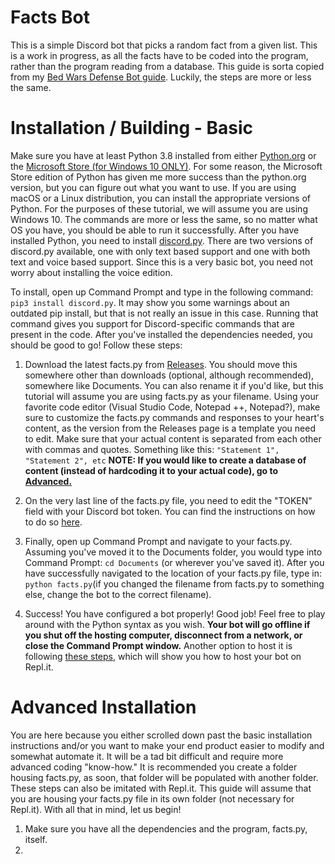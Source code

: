 
# Facts Bot
This is a simple Discord bot that picks a random fact from a given list. This is a work in progress, as all the facts have to be coded into the program, rather than the program reading from  a database. This guide is sorta copied from my [Bed Wars Defense Bot guide](https://github.com/AGaiki/Hypixel-Bed-Wars-Defense-Bot). Luckily, the steps are more or less the same.

# Installation / Building - Basic
Make sure you have at least Python 3.8 installed from either [Python.org](https://www.python.org/downloads/) or the [Microsoft Store (for Windows 10 ONLY)](https://www.microsoft.com/en-us/p/python-38/9mssztt1n39l?activetab=pivot:overviewtab). For some reason, the Microsoft Store edition of Python has given me more success than the python.org version, but you can figure out what you want to use. If you are using macOS or a Linux distribution, you can install the appropriate versions of Python. For the purposes of these tutorial, we will assume you are using Windows 10. The commands are more or less the same, so no matter what OS you have, you should be able to run it successfully. After you have installed Python, you need to install [discord.py](https://pypi.org/project/discord.py/). There are two versions of discord.py available, one with only text based support and one with both text and voice based support. Since this is a very basic bot, you need not worry about installing the voice edition. 

To install, open up Command Prompt and type in the following command: 
`pip3 install discord.py`. It may show you some warnings about an outdated pip install, but that is not really an issue in this case. Running that command gives you support for Discord-specific commands that are present in the code. After you've installed the dependencies needed, you should be good to go! Follow these steps:

 1. Download the latest facts.py from [Releases](https://github.com/AGaiki/Facts-Bot/releases). You should move this somewhere other than downloads (optional, although recommended), somewhere like Documents. You can also rename it if you'd like, but this tutorial will assume you are using facts.py as your filename. Using your favorite code editor (Visual Studio Code, 
Notepad ++, Notepad?), make sure to customize the facts.py commands and responses to your heart's content, as the version from the Releases page is a template you need to edit. Make sure that your actual content is separated from each other with commas and quotes. Something like this: `"Statement 1",
 "Statement 2", etc`
 **NOTE: If you would like to create a database of content (instead of hardcoding it to your actual code), go to [Advanced.](https://github.com/AGaiki/Facts-Bot#advanced-installation)**
 3. On the very last line of the facts.py file, you need to edit the "TOKEN" field with your Discord bot token. You can find the instructions on how to do so [here](https://discordpy.readthedocs.io/en/latest/discord.html).

 4. Finally, open up Command Prompt and navigate to your facts.py. Assuming you've moved it to the Documents folder, you would type into Command Prompt: 
 `cd Documents` (or wherever you've saved it). After you have successfully navigated to the location of your facts.py file, type in: `python facts.py`(if you changed the filename from facts.py to something else, change the bot to the correct filename).
 5. Success! You have configured a bot properly! Good job! Feel free to play around with the Python syntax as you wish. **Your bot will go offline if you shut off the hosting computer, disconnect from a network, or close the Command Prompt window.** Another option to host it is following [these steps](https://github.com/AGaiki/Hypixel-Bed-Wars-Defense-Bot), which will show you how to host your bot on Repl.it.

# Advanced Installation
You are here because you either scrolled down past the basic installation instructions and/or you want to make your end product easier to modify and somewhat automate it. It will be a tad bit difficult and require more advanced coding "know-how." It is recommended you create a folder housing facts.py, as soon, that folder will be populated with another folder. These steps can also be imitated with Repl.it. This guide will assume that you are housing your facts.py file in its own folder (not necessary for Repl.it). With all that in mind, let us begin!
 

 1. Make sure you have all the dependencies and the program, facts.py, itself.
 2. 

<!--stackedit_data:
eyJoaXN0b3J5IjpbLTI5NjQzMjE0Nyw3MTc4ODI5ODQsOTcxOD
gxMzQ2LDIwMTU4ODAsLTE4NDgxMTQ5NV19
-->